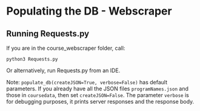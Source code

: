 # Populating the DB - Webscraper
## Running Requests.py
If you are in the course_webscraper folder, call:
```
python3 Requests.py
```
Or alternatively, run Requests.py from an IDE.

Note: `populate_db(createJSON=True, verbose=False)` has default parameters. If you already have all the JSON files `programNames.json` and those in `coursedata`, then set `createJSON=False`. The parameter `verbose` is for debugging purposes, it prints server responses and the response body.
